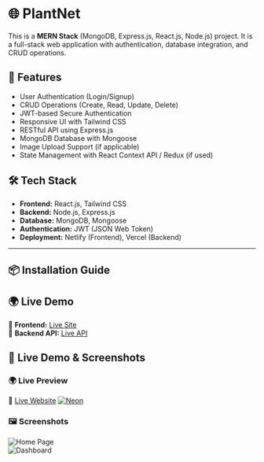 # 🌐 PlantNet

This is a **MERN Stack** (MongoDB, Express.js, React.js, Node.js) project. It is a full-stack web application with authentication, database integration, and CRUD operations.

## 🚀 Features
- User Authentication (Login/Signup)
- CRUD Operations (Create, Read, Update, Delete)
- JWT-based Secure Authentication
- Responsive UI with Tailwind CSS
- RESTful API using Express.js
- MongoDB Database with Mongoose
- Image Upload Support (if applicable)
- State Management with React Context API / Redux (if used)

## 🛠️ Tech Stack
- **Frontend:** React.js, Tailwind CSS
- **Backend:** Node.js, Express.js
- **Database:** MongoDB, Mongoose
- **Authentication:** JWT (JSON Web Token)
- **Deployment:** Netlify (Frontend), Vercel (Backend)

---

## 📦 Installation Guide

## 🌍 Live Demo
🔗 **Frontend:** [Live Site](https://plantner.netlify.app)  
🔗 **Backend API:** [Live API](https://server-mu-vert.vercel.app)  


## 🎥 Live Demo & Screenshots

### 🌍 **Live Preview**  
🔗 [Live Website](https://your-frontend-site-link.com) 
[![Neon](https://i.ibb.co.com/27xbMTRH/screencapture-localhost-5173-2025-03-25-16-03-58.png)](https://plantner.netlify.app)

### 🖼 **Screenshots**  
![Home Page](https://i.ibb.co.com/27xbMTRH/screencapture-localhost-5173-2025-03-25-16-03-58.png)  
![Dashboard](https://i.ibb.co.com/ZRLNJDk4/screencapture-localhost-5173-dashboard-2025-03-25-16-04-42.png) 
